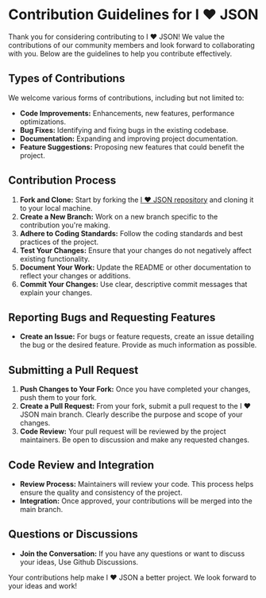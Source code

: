 # Contribution Guidelines for I ❤️ JSON

Thank you for considering contributing to I ❤️ JSON! We value the contributions of our community members and look forward to collaborating with you. Below are the guidelines to help you contribute effectively.

## Types of Contributions
We welcome various forms of contributions, including but not limited to:
- **Code Improvements:** Enhancements, new features, performance optimizations.
- **Bug Fixes:** Identifying and fixing bugs in the existing codebase.
- **Documentation:** Expanding and improving project documentation.
- **Feature Suggestions:** Proposing new features that could benefit the project.

## Contribution Process
1. **Fork and Clone:** Start by forking the [I ❤️ JSON repository](https://github.com/ilovejson/ilovejson) and cloning it to your local machine.
2. **Create a New Branch:** Work on a new branch specific to the contribution you're making.
3. **Adhere to Coding Standards:** Follow the coding standards and best practices of the project.
4. **Test Your Changes:** Ensure that your changes do not negatively affect existing functionality.
5. **Document Your Work:** Update the README or other documentation to reflect your changes or additions.
6. **Commit Your Changes:** Use clear, descriptive commit messages that explain your changes.

## Reporting Bugs and Requesting Features
- **Create an Issue:** For bugs or feature requests, create an issue detailing the bug or the desired feature. Provide as much information as possible.

## Submitting a Pull Request
1. **Push Changes to Your Fork:** Once you have completed your changes, push them to your fork.
2. **Create a Pull Request:** From your fork, submit a pull request to the I ❤️ JSON main branch. Clearly describe the purpose and scope of your changes.
3. **Code Review:** Your pull request will be reviewed by the project maintainers. Be open to discussion and make any requested changes.

## Code Review and Integration
- **Review Process:** Maintainers will review your code. This process helps ensure the quality and consistency of the project.
- **Integration:** Once approved, your contributions will be merged into the main branch.

## Questions or Discussions
- **Join the Conversation:** If you have any questions or want to discuss your ideas, Use Github Discussions.

Your contributions help make I ❤️ JSON a better project. We look forward to your ideas and work!
